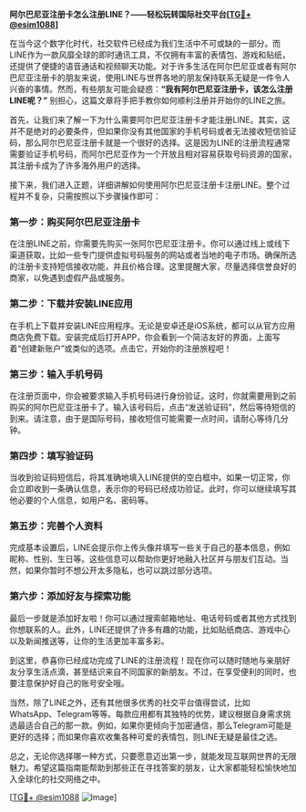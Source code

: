 **阿尔巴尼亚注册卡怎么注册LINE？——轻松玩转国际社交平台[[TG💪+ @esim1088](https://t.me/s/esim1088)]**

在当今这个数字化时代，社交软件已经成为我们生活中不可或缺的一部分。而LINE作为一款风靡全球的即时通讯工具，不仅拥有丰富的表情包、游戏和贴纸，还提供了便捷的语音通话和视频聊天功能。对于许多生活在阿尔巴尼亚或者有阿尔巴尼亚注册卡的朋友来说，使用LINE与世界各地的朋友保持联系无疑是一件令人兴奋的事情。然而，有些朋友可能会疑惑：**“我有阿尔巴尼亚注册卡，该怎么注册LINE呢？”** 别担心，这篇文章将手把手教你如何顺利注册并开始你的LINE之旅。

首先，让我们来了解一下为什么需要阿尔巴尼亚注册卡才能注册LINE。其实，这并不是绝对的必要条件，但如果你没有其他国家的手机号码或者无法接收短信验证码，那么阿尔巴尼亚注册卡就是一个很好的选择。这是因为LINE的注册流程通常需要验证手机号码，而阿尔巴尼亚作为一个开放且相对容易获取号码资源的国家，其注册卡成为了许多海外用户的选择。

接下来，我们进入正题，详细讲解如何使用阿尔巴尼亚注册卡注册LINE。整个过程并不复杂，只需按照以下步骤操作即可：

### 第一步：购买阿尔巴尼亚注册卡

在注册LINE之前，你需要先购买一张阿尔巴尼亚注册卡。你可以通过线上或线下渠道获取，比如一些专门提供虚拟号码服务的网站或者当地的电子市场。确保所选的注册卡支持短信接收功能，并且价格合理。这里提醒大家，尽量选择信誉良好的商家，以免遇到虚假产品或服务。

### 第二步：下载并安装LINE应用

在手机上下载并安装LINE应用程序。无论是安卓还是iOS系统，都可以从官方应用商店免费下载。安装完成后打开APP，你会看到一个简洁友好的界面，上面写着“创建新账户”或类似的选项。点击它，开始你的注册旅程吧！

### 第三步：输入手机号码

在注册页面中，你会被要求输入手机号码进行身份验证。这时，你就需要用到之前购买的阿尔巴尼亚注册卡了。输入该号码后，点击“发送验证码”，然后等待短信的到来。请注意，由于是国际号码，接收短信可能需要一点时间，请耐心等待几分钟。

### 第四步：填写验证码

当收到验证码短信后，将其准确地填入LINE提供的空白框中。如果一切正常，你会立即收到一条确认信息，表示你的号码已经成功验证。此时，你可以继续填写其他必要的个人信息，如用户名、密码等。

### 第五步：完善个人资料

完成基本设置后，LINE会提示你上传头像并填写一些关于自己的基本信息，例如昵称、性别、生日等。这些信息可以帮助你更好地融入社区并与朋友们互动。当然，如果你暂时不想公开太多隐私，也可以跳过部分选项。

### 第六步：添加好友与探索功能

最后一步就是添加好友啦！你可以通过搜索邮箱地址、电话号码或者其他方式找到你想联系的人。此外，LINE还提供了许多有趣的功能，比如贴纸商店、游戏中心以及新闻推送等，让你的生活更加丰富多彩。

到这里，恭喜你已经成功完成了LINE的注册流程！现在你可以随时随地与亲朋好友分享生活点滴，甚至结识来自不同国家的新朋友。不过，在享受便利的同时，也要注意保护好自己的账号安全哦。

当然，除了LINE之外，还有其他很多优秀的社交平台值得尝试，比如WhatsApp、Telegram等等。每款应用都有其独特的优势，建议根据自身需求挑选最适合自己的那一款。例如，如果你更倾向于加密通信，那么Telegram可能是更好的选择；而如果你喜欢收集各种可爱的表情包，则LINE无疑是最佳之选。

总之，无论你选择哪一种方式，只要愿意迈出第一步，就能发现互联网世界的无限魅力。希望这篇指南能帮助到那些正在寻找答案的朋友，让大家都能轻松愉快地加入全球化的社交网络之中。

[[TG💪+ @esim1088](https://t.me/s/esim1088) ![Image](https://i.postimg.cc/4NQfJmqS/Snipaste-2025-05-13-00-14-12.png)]